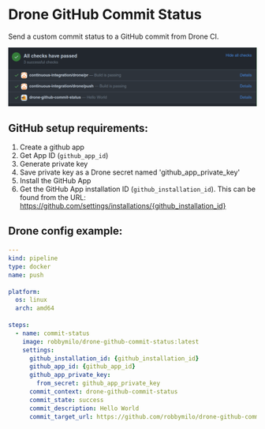 # Drone GitHub Commit Status

Send a custom commit status to a GitHub commit from Drone CI.

![drone-github-commit-status](./status.png)

## GitHub setup requirements:

1. Create a github app
1. Get App ID (`github_app_id`)
1. Generate private key
1. Save private key as a Drone secret named 'github_app_private_key'
1. Install the GitHub App
1. Get the GitHub App installation ID (`github_installation_id`). This can be found from the URL: https://github.com/settings/installations/{github_installation_id}

## Drone config example:

```yaml
---
kind: pipeline
type: docker
name: push

platform:
  os: linux
  arch: amd64

steps:
  - name: commit-status
    image: robbymilo/drone-github-commit-status:latest
    settings:
      github_installation_id: {github_installation_id}
      github_app_id: {github_app_id}
      github_app_private_key:
        from_secret: github_app_private_key
      commit_context: drone-github-commit-status
      commit_state: success
      commit_description: Hello World
      commit_target_url: https://github.com/robbymilo/drone-github-commit-status
```
